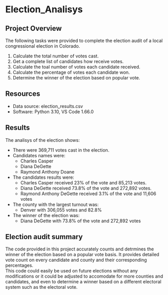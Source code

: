 # Election_Analisys
## Project Overview
The following tasks were provided to complete the election audit of a local congressional election in Colorado.
1. Calculate the total number of votes cast.
2. Get a complete list of candidates how receive votes.
3. Calculate the toal number of votes each candidate received.
4. Calculate the percentage of votes each candidate won.
5. Determine the winner of the election based on popular vote.
## Resources
- Data source: election_results.csv
- Software: Python 3.10, VS Code 1.66.0
## Results
The analisys of the election shows:
- There were 369,711 votes cast in the election.
- Candidates names were:
    - Charles Casper
    - Diana DeGette
    - Raymond Anthony Doane
- The candidates results were:
    - Charles Casper received 23% of the vote and 85,213 votes.
    - Diana DeGette received 73.8% of the vote and 272,892 votes.
    - Raymond Anthony DeGette received 3.1% of the vote and 11,606 votes
- The county with the largest turnout was:
    - Denver with 306,055 votes and 82.8%
- The winner of the election was:
    - Diana DeGette with 73.8% of the vote and 272,892 votes
## Election audit summary
The code provided in this project accurately counts and detrmines the winner of the election based on a popular vote basis. It provides detailed vote count on every candidate and county and their corresponding percentages.  
This code could easily be used on future elections without any modifications or it could be adjusted to accomodate for more counties and candidates, and even to determine a winner based on a different electoral system such as the electoral vote.
